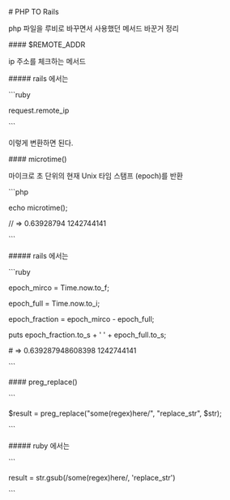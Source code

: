 \# PHP TO Rails

php 파일을 루비로 바꾸면서 사용했던 메서드 바꾼거 정리 

\#### $REMOTE_ADDR

ip 주소를 체크하는 메서드

\#####  rails 에서는

\```ruby

request.remote_ip

\```

이렇게 변환하면 된다.

\#### microtime()

마이크로 초 단위의 현재 Unix 타임 스탬프 (epoch)를 반환

\```php

echo microtime();

// => 0.63928794 1242744141

\```

\##### rails 에서는

\```ruby

epoch_mirco = Time.now.to_f;

epoch_full = Time.now.to_i;

epoch_fraction = epoch_mirco - epoch_full;

puts epoch_fraction.to_s + ' ' + epoch_full.to_s;

\# => 0.639287948608398 1242744141

\```

\#### preg_replace()

\```

$result = preg_replace("some(regex)here/", "replace_str", $str);

\```

\##### ruby 에서는 

\```

result = str.gsub(/some(regex)here/, 'replace_str')

\```